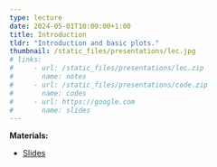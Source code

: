 ```yaml
---
type: lecture
date: 2024-05-01T10:00:00+1:00
title: Introduction
tldr: "Introduction and basic plots."
thumbnail: /static_files/presentations/lec.jpg
# links:
#     - url: /static_files/presentations/lec.zip
#       name: notes
#     - url: /static_files/presentations/code.zip
#       name: codes
#     - url: https://google.com
#       name: slides
---
```

**Materials:**
- [Slides](https://github.com/MLGlobalHealth/dviz_course/blob/main/Lectures/Lectures/Day1/day1_part1_intro_and_basic_plots.pptx)
